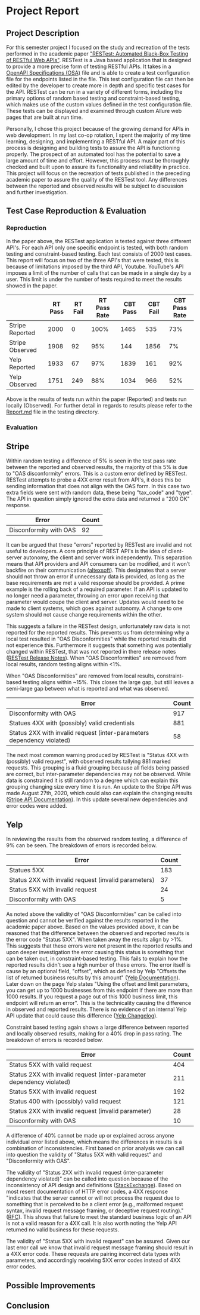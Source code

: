 # Project Report

## Project Description

For this semester project I focused on the study and recreation of the tests performed in the academic paper ["RESTest: Automated Black-Box Testing of RESTful Web APIs"](https://personal.us.es/amarlop/wp-content/uploads/2021/06/RESTest-Automated-Black-Box-Testing-of-RESTful-Web-APIs.pdf). RESTest is a Java based application that is designed to provide a more precise form of testing RESTful APIs. It takes in a [OpenAPI Specifications (OSA)](https://swagger.io/specification/) file and is able to create a test configuration file for the endpoints listed in the file. This test configuration file can then be edited by the developer to create more in depth and specific test cases for the API. RESTest can be run in a variety of different forms, including the primary options of random based testing and constraint-based testing, which makes use of the custom values defined in the test configuration file. These tests can be displayed and examined through custom Allure web pages that are built at run time.  

Personally, I chose this project because of the growing demand for APIs in web development. In my last co-op rotation, I spent the majority of my time learning, designing, and implementing a RESTful API. A major part of this process is designing and building tests to assure the API is functioning properly. The prospect of an automated tool has the potential to save a large amount of time and effort. However, this process must be thoroughly checked and built upon to assure its functionality and reliability in practice.  This project will focus on the recreation of tests published in the preceding academic paper to assure the quality of the RESTest tool. Any differences between the reported and observed results will be subject to discussion and further investigation. 

## Test Case Reproduction & Evaluation

### Reproduction

In the paper above, the RESTest application is tested against three different API's. For each API only one specific endpoint is tested, with both random testing and constraint-based testing. Each test consists of 2000 test cases. This report will focus on two of the three API's that were tested, this is because of limitations imposed by the third API, Youtube. YouTube's API imposes a limit of the number of calls that can be made in a single day by a user. This limit is under the number of tests required to meet the results showed in the paper.

|                   | RT Pass | RT Fail | RT Pass Rate | CBT Pass | CBT Fail | CBT Pass Rate |
| ----------------- | ------- | ------- | ------------ | -------- | -------- | ------------- |
| Stripe Reported   | 2000    | 0       | 100%         | 1465     | 535      | 73%           |
| Stripe Observed   | 1908    | 92      | 95%          | 144      | 1856     | 7%            |
| Yelp Reported     | 1933    | 67      | 97%          | 1839     | 161      | 92%           |
| Yelp Observed     | 1751    | 249     | 88%          | 1034     | 966      | 52%           |

Above is the results of tests run within the paper (Reported) and tests run locally (Observed). For further detail in regards to results please refer to the [Report.md](https://github.com/Schlagmt/CS5130-Semester-Project/blob/main/Testing/Report.md) file in the testing directory.

### Evaluation

## Stripe

Within random testing a difference of 5% is seen in the test pass rate between the reported and observed results, the majority of this 5% is due to "OAS disconformity" errors. This is a custom error defined by RESTest. RESTest attempts to probe a 4XX error result from API's, it does this be sending information that does not align with the OAS form. In this case two extra fields were sent with random data, these being "tax_code" and "type". The API in question simply ignored the extra data and returned a "200 OK" response.

| Error                                                 | Count | 
| ----------------------------------------------------  | ----- | 
| Disconformity with OAS                                | 92    | 

It can be argued that these "errors" reported by RESTest are invalid and not useful to developers. A core principle of REST API's is the idea of client-server autonomy, the client and server work independently. This separation means that API providers and API consumers can be modified, and it won’t backfire on their communication ([altexsoft](https://www.altexsoft.com/blog/rest-api-design/)). This designates that a server should not throw an error if unnecessary data is provided, as long as the base requirements are met a valid response should be provided. A prime example is the rolling back of a required parameter. If an API is updated to no longer need a parameter, throwing an error upon receiving that parameter would coupe the client and server. Updates would need to be made to client systems, which goes against autonomy. A change to one system should not cause change requirements within the other. 

This suggests a failure in the RESTest design, unfortunately raw data is not reported for the reported results. This prevents us from determining why a local test resulted in "OAS Disconformities" while the reported results did not experience this. Furthermore it suggests that something was potentially changed within RESTest, that was not reported in there release notes ([RESTest Release Notes](https://github.com/isa-group/RESTest/releases/tag/restest-1.2.0)). When "OAS Disconformities" are removed from local results, random testing aligns within <1%.

When "OAS Disconformities" are removed from local results, constraint-based testing aligns within ~15%. This closes the large gap, but still leaves a semi-large gap between what is reported and what was observed.

| Error                                                                   | Count | 
| ----------------------------------------------------------------------  | ----- | 
| Disconformity with OAS                                                  | 917   |
| Statues 4XX with (possibly) valid credentials                           | 881   | 
| Status 2XX with invalid request (inter-parameters dependency violated)  | 58    |
 

The next most common warning produced by RESTest is "Status 4XX with (possibly) valid request", with observed results tallying 881 marked requests. This grouping is a fluid grouping because all fields being passed are correct, but inter-parameter dependencies may not be observed. While data is constrained it is still random to a degree which can explain this grouping changing size every time it is run. An update to the Stripe API was made August 27th, 2020, which could also can explain the changing results ([Stripe API Documentation](https://stripe.com/docs/upgrades)). In this update several new dependencies and error codes were added.

## Yelp

In reviewing the results from the observed random testing, a difference of 9% can be seen. The breakdown of errors is recorded below.

| Error                                                 | Count | 
| ----------------------------------------------------  | ----- | 
| Statues 5XX                                           | 183   | 
| Status 2XX with invalid request (invalid parameters)  | 37    |
| Status 5XX with invalid request                       | 24    | 
| Disconformity with OAS                                | 5     | 

As noted above the validity of "OAS Disconformities" can be called into question and cannot be verified against the results reported in the academic paper above. Based on the values provided above, it can be reasoned that the difference between the observed and reported results is the error code "Status 5XX". When taken away the results align by >1%. This suggests that these errors were not present in the reported results and upon deeper investigation the error causing this status is something that can be taken out, in constraint-based testing. This fails to explain how the reported results didn't see a high number of these errors. The error itself is cause by an optional field, "offset", which as defined by Yelp "Offsets the list of returned business results by this amount" ([Yelp Documentation](https://www.yelp.com/developers/documentation/v3/business_search)). Later down on the page Yelp states "Using the offset and limit parameters, you can get up to 1000 businesses from this endpoint if there are more than 1000 results. If you request a page out of this 1000 business limit, this endpoint will return an error". This is the technicality causing the difference in observed and reported results. There is no evidence of an internal Yelp API update that could cause this difference ([Yelp Changelog](https://www.yelp.com/developers/v3/changelog)). 

Constraint based testing again shows a large difference between reported and locally observed results, making for a 40% drop in pass rating. The breakdown of errors is recorded below.

| Error                                                                 | Count | 
| --------------------------------------------------------------------- | ----- | 
| Status 5XX with valid request                                         | 404   |
| Status 2XX with invalid request (inter-parameter dependency violated) | 211   | 
| Status 5XX with invalid request                                       | 192   | 
| Status 400 with (possibly) valid request                              | 121   | 
| Status 2XX with invalid request (invalid parameter)                   | 28    | 
| Disconformity with OAS                                                | 10    |

A difference of 40% cannot be made up or explained across anyone individual error listed above, which means the differences in results is a combination of inconsistencies. First based on prior analysis we can call into question the validity of "Status 5XX with valid request" and "Disconformity with OAS". 

The validity of "Status 2XX with invalid request (inter-parameter dependency violated)" can be called into question because of the inconsistency of API design and definitions ([StackExchange](https://softwareengineering.stackexchange.com/questions/329229/should-i-return-an-http-400-bad-request-status-if-a-parameter-is-syntactically)). Based on most resent documentation of HTTP error codes, a 4XX response "indicates that the server cannot or will not process the request due to something that is perceived to be a client error (e.g., malformed request syntax, invalid request message framing, or deceptive request routing)." ([RFC](https://www.rfc-editor.org/rfc/rfc7231)). This shows that failure to meet the standard business logic of an API is not a valid reason for a 4XX call. It is also worth noting the Yelp API returned no valid business for these requests.

The validity of "Status 5XX with invalid request" can be assured. Given our last error call we know that invalid request message framing should result in a 4XX error code. These requests are pairing incorrect data types with parameters, and accordingly receiving 5XX error codes instead of 4XX error codes.

## Possible Improvements



## Conclusion 

